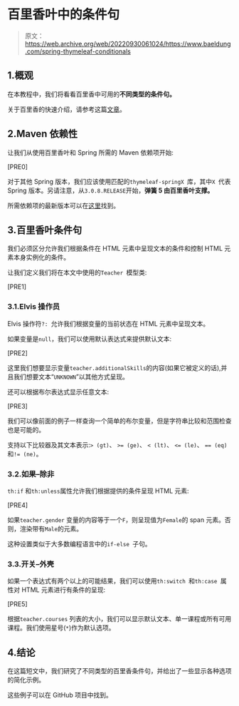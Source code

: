 # 百里香叶中的条件句

> 原文：<https://web.archive.org/web/20220930061024/https://www.baeldung.com/spring-thymeleaf-conditionals>

## 1.概观

在本教程中，我们将看看百里香中可用的**不同类型的条件句。**

关于百里香的快速介绍，请参考这篇[文章](/web/20221208143909/https://www.baeldung.com/thymeleaf-in-spring-mvc)。

## 2.Maven 依赖性

让我们从使用百里香叶和 Spring 所需的 Maven 依赖项开始:

[PRE0]

对于其他 Spring 版本，我们应该使用匹配的`thymeleaf-springX `库，其中`X `代表 Spring 版本。另请注意，从`3.0.8.RELEASE`开始，**弹簧 5 由百里香叶支撑。**

所需依赖项的最新版本可以在[这里](https://web.archive.org/web/20221208143909/https://search.maven.org/classic/#search%7Cga%7C1%7Cthymeleaf)找到。

## 3.百里香叶条件句

我们必须区分允许我们根据条件在 HTML 元素中呈现文本的条件和控制 HTML 元素本身实例化的条件。

让我们定义我们将在本文中使用的`Teacher `模型类:

[PRE1]

### 3.1.Elvis 操作员

Elvis 操作符`?: `允许我们根据变量的当前状态在 HTML 元素中呈现文本。

如果变量是`null`，我们可以使用默认表达式来提供默认文本:

[PRE2]

这里我们想要显示变量`teacher.additionalSkills`的内容(如果它被定义的话),并且我们想要文本“`UNKNOWN`”以其他方式呈现。

还可以根据布尔表达式显示任意文本:

[PRE3]

我们可以像前面的例子一样查询一个简单的布尔变量，但是字符串比较和范围检查也是可能的。

支持以下比较器及其文本表示:`> (gt)`、 `>= (ge)`、 `< (lt)`、 `<= (le)`、 `== (eq)`和`!= (ne)`。

### 3.2.如果–除非

`th:if` 和`th:unless`属性允许我们根据提供的条件呈现 HTML 元素:

[PRE4]

如果`teacher.gender` 变量的内容等于一个`F`，则呈现值为`Female`的 span 元素。否则，渲染带有`Male`的元素。

这种设置类似于大多数编程语言中的`if-else `子句。

### 3.3.开关–外壳

如果一个表达式有两个以上的可能结果，我们可以使用`th:switch `和`th:case `属性对 HTML 元素进行有条件的呈现:

[PRE5]

根据`teacher.courses` 列表的大小，我们可以显示默认文本、单一课程或所有可用课程。我们使用星号(`*`)作为默认选项。

## 4.结论

在这篇短文中，我们研究了不同类型的百里香条件句，并给出了一些显示各种选项的简化示例。

这些例子可以在 GitHub 项目中找到。